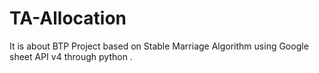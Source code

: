 # TA-Allocation
It is about BTP Project based on Stable Marriage Algorithm using Google sheet API v4 through python .
